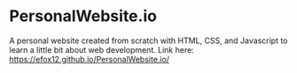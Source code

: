 # PersonalWebsite.io

A personal website created from scratch with HTML, CSS, and Javascript to learn a little bit about web development.
Link here: https://efox12.github.io/PersonalWebsite.io/
